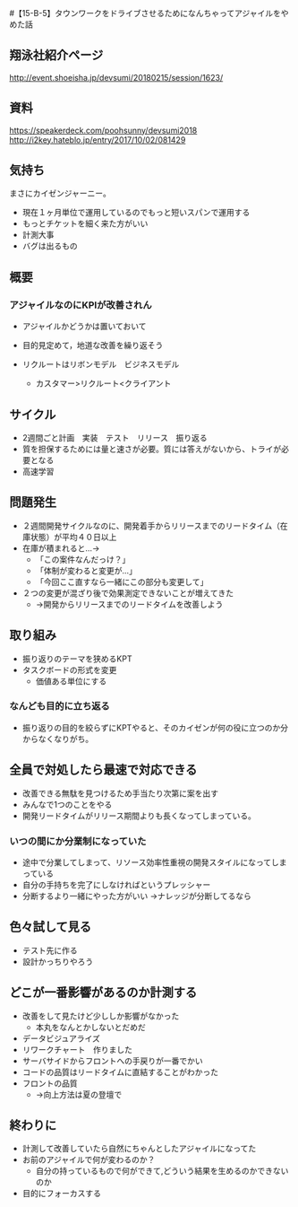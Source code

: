 #【15-B-5】タウンワークをドライブさせるためになんちゃってアジャイルをやめた話

## 翔泳社紹介ページ
http://event.shoeisha.jp/devsumi/20180215/session/1623/

## 資料
https://speakerdeck.com/poohsunny/devsumi2018
http://i2key.hateblo.jp/entry/2017/10/02/081429

## 気持ち
まさにカイゼンジャーニー。
- 現在１ヶ月単位で運用しているのでもっと短いスパンで運用する
- もっとチケットを細く来た方がいい
- 計測大事
- バグは出るもの

## 概要
### アジャイルなのにKPIが改善されん
- アジャイルかどうかは置いておいて
- 目的見定めて，地道な改善を繰り返そう

- リクルートはリボンモデル　ビジネスモデル
    - カスタマー>リクルート<クライアント

## サイクル
- 2週間ごと計画　実装　テスト　リリース　振り返る
- 質を担保するためには量と速さが必要。質には答えがないから、トライが必要となる
- 高速学習

## 問題発生
- ２週間開発サイクルなのに、開発着手からリリースまでのリードタイム（在庫状態）が平均４０日以上
- 在庫が積まれると…→
    - 「この案件なんだっけ？」
    - 「体制が変わると変更が…」
    - 「今回ここ直すなら一緒にこの部分も変更して」
- ２つの変更が混ざり後で効果測定できないことが増えてきた
    - →開発からリリースまでのリードタイムを改善しよう

## 取り組み
- 振り返りのテーマを狭めるKPT
- タスクボードの形式を変更
    - 価値ある単位にする

### なんども目的に立ち返る
- 振り返りの目的を絞らずにKPTやると、そのカイゼンが何の役に立つのか分からなくなりがち。

## 全員で対処したら最速で対応できる
- 改善できる無駄を見つけるため手当たり次第に案を出す
- みんなで1つのことをやる
- 開発リードタイムがリリース期間よりも長くなってしまっている。

### いつの間にか分業制になっていた
- 途中で分業してしまって、リソース効率性重視の開発スタイルになってしまっている
- 自分の手持ちを完了にしなければというプレッシャー
- 分断するより一緒にやった方がいい
→ナレッジが分断してるなら

## 色々試して見る
- テスト先に作る
- 設計かっちりやろう 

## どこが一番影響があるのか計測する
- 改善をして見たけど少ししか影響がなかった
    - 本丸をなんとかしないとだめだ
- データビジュアライズ
- リワークチャート　作りました
- サーバサイドからフロントへの手戻りが一番でかい
- コードの品質はリードタイムに直結することがわかった
- フロントの品質
    - →向上方法は夏の登壇で

## 終わりに
- 計測して改善していたら自然にちゃんとしたアジャイルになってた
- お前のアジャイルで何が変わるのか？
    - 自分の持っているもので何ができて,どういう結果を生めるのかできないのか
- 目的にフォーカスする
